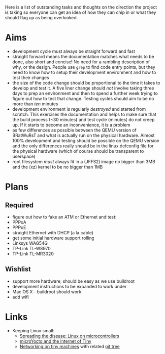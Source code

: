 Here is a list of outstanding tasks and thoughts on the direction the project is taking so everyone can get an idea of how they can chip in or what they should flag up as being overlooked.

# Aims

 * development cycle must always be straight forward and fast
  * straight forward means the documentation matches what needs to be done, also short and concise!  No need for a rambling description of why, or the design.  People use `grep` to find code entry points, but they need to know how to setup their development environment and how to test their changes
  * the size of the code change should be proportional to the time it takes to develop and test it.  A five liner change should *not* involve taking three days to prep an environment and then to spend a further week trying to figure out how to test that change.  Testing cycles should aim to be no more than *ten* minutes
 * development environment is regularly *destroyed* and started from scratch.  This exercises the documentation and helps to make sure that the build process (~30 minutes) and test cycle (minutes) do not creep up.  If it starts to become an inconvenience, it is a problem
 * as few differences as possible between the QEMU version of BRatWuRsT and what is actually run on the physical hardware.  Almost 100% development and testing should be possible on the QEMU version and the only differences really should be in the linux defconfig file for the physical hardware (which of course should be transparent to userspace)
 * root filesystem *must* always fit in a (JFFS2) image no bigger than 3MB and the (xz) kernel to be no bigger than 1MB

# Plans

## Required

 * figure out how to fake an ATM or Ethernet and test:
  * PPPoA
  * PPPoE
  * straight Ethernet with DHCP (a la cable)
 * get some initial hardware support rolling
  * Linksys WAG54G
  * TP-Link TL-W8970
  * TP-Link TL-MR3020

## Wishlist

 * support more hardware; should be easy as we use buildroot
 * development instructions to be expanded to work under
  * Mac OS X - buildroot should work
 * add wifi

# Links

 * Keeping Linux small:
     * [Spreading the disease: Linux on microcontrollers](http://elinux.org/images/c/ca/Spreading.pdf)
     * [microYocto and the Internet of Tiny](http://elinux.org/images/5/54/Tom.zanussi-elc2014.pdf)
     * [Networking on tiny machines](http://lwn.net/Articles/597529/) with related [git tree](https://git.kernel.org/cgit/linux/kernel/git/ak/linux-misc.git/?h=net/debloat)
